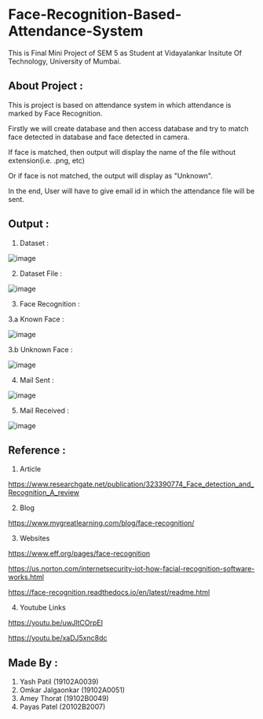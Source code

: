 # Face-Recognition-Based-Attendance-System
This is Final Mini Project of SEM 5 as Student at Vidayalankar Insitute Of Technology, University of Mumbai.

## About Project :
This is project is based on attendance system in which attendance is marked by Face Recognition.

Firstly we will create database and then access database and try to match face detected in database and face detected in camera.

If face is matched, then output will display the name of the file without extension(i.e. .png, etc)

Or if face is not matched, the output will display as "Unknown".

In the end, User will have to give email id in which the attendance file will be sent.

## Output :
1. Dataset :

![image](https://user-images.githubusercontent.com/88768050/139574510-79ab7a43-0ff7-4d3c-82a6-10da7ae254a0.png)

2. Dataset File :

![image](https://user-images.githubusercontent.com/88768050/139574523-eac8117f-e2f3-4292-9b6a-c88f559ea1db.png)

3. Face Recognition :

3.a Known Face :

![image](https://user-images.githubusercontent.com/88768050/139574567-6c41299c-d9f9-4b8d-9f12-89faa3ee8fec.png)

3.b Unknown Face :

![image](https://user-images.githubusercontent.com/88768050/139574630-4c69ae8a-4db2-4d4f-91eb-cce752bcf05a.png)
 
4. Mail Sent :

![image](https://user-images.githubusercontent.com/88768050/139574693-63e3eb03-eee2-474d-bc5a-9514df86aa25.png)

5. Mail Received :

![image](https://user-images.githubusercontent.com/88768050/139574718-b6b4c6d5-23bb-4b60-9e06-f6abac82abac.png)

## Reference :
1. Article

https://www.researchgate.net/publication/323390774_Face_detection_and_Recognition_A_review

2. Blog

https://www.mygreatlearning.com/blog/face-recognition/

3. Websites

https://www.eff.org/pages/face-recognition

https://us.norton.com/internetsecurity-iot-how-facial-recognition-software-works.html

https://face-recognition.readthedocs.io/en/latest/readme.html

4. Youtube Links

https://youtu.be/uwJltCOrpEI

https://youtu.be/xaDJ5xnc8dc

## Made By :
1. Yash Patil (19102A0039)
2. Omkar Jalgaonkar (19102A0051)
3. Amey Thorat (19102B0049)
4. Payas Patel (20102B2007) 


